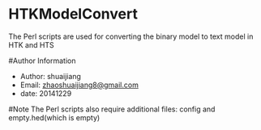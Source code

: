 HTKModelConvert
===============

The Perl scripts are used for converting the binary model to text model in HTK and HTS

#Author Information
- Author: shuaijiang
- Email:  zhaoshuaijiang8@gmail.com
- date:   20141229

#Note
The Perl scripts also require additional files: config and empty.hed(which is empty)